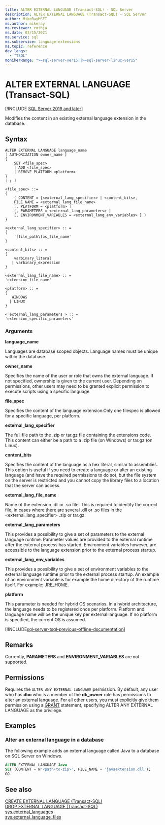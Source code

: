 ```yaml
---
title: ALTER EXTERNAL LANGUAGE (Transact-SQL) - SQL Server
description: ALTER EXTERNAL LANGUAGE (Transact-SQL) - SQL Server
author: MikeRayMSFT
ms.author: mikeray
ms.reviewer: rothja
ms.date: 03/15/2021
ms.service: sql
ms.subservice: language-extensions
ms.topic: reference
dev_langs:
  - "TSQL"
monikerRange: ">=sql-server-ver15||>=sql-server-linux-ver15"
---
```


# ALTER EXTERNAL LANGUAGE (Transact-SQL)
[!INCLUDE [SQL Server 2019 and later](../../includes/applies-to-version/sqlserver2019.md)]

Modifies the content in an existing external language extension in the database.

## Syntax

```syntaxsql
ALTER EXTERNAL LANGUAGE language_name  
[ AUTHORIZATION owner_name ]
{
    SET <file_spec>
    | ADD <file_spec>
    | REMOVE PLATFORM <platform> 
}
[ ; ]  

<file_spec> ::=  
{
    ( CONTENT = {<external_lang_specifier> | <content_bits>,
    FILE_NAME = <external_lang_file_name>
    [, PLATFORM = <platform> ]
    [, PARAMETERS = <external_lang_parameters> ]
    [, ENVIRONMENT_VARIABLES = <external_lang_env_variables> ] )
}

<external_lang_specifier> :: =  
{
    '[file_path\]os_file_name'  
}

<content_bits> :: =  
{
    varbinary_literal
   | varbinary_expression
}

<external_lang_file_name> :: =  
'extension_file_name'

<platform> :: =
{
   WINDOWS
  | LINUX
}

< external_lang_parameters > :: =  
'extension_specific_parameters'
```

### Arguments

**language_name**

Languages are database scoped objects. Language names must be unique within the database.

**owner_name**

Specifies the name of the user or role that owns the external language. If not specified, ownership is given to the current user. Depending on permissions, other users may need to be granted explicit permission to execute scripts using a specific language.

**file_spec**

Specifies the content of the language extension.Only one filespec is allowed for a specific language, per platform. 

**external_lang_specifier**

The full file path to the .zip or tar.gz file containing the extensions code. This content can either be a path to a .zip file (on Windows) or tar.gz (on Linux).

**content_bits**

Specifies the content of the language as a hex literal, similar to assemblies.
This option is useful if you need to create a language or alter an existing language (and have the required permissions to do so), but the file system on the server is restricted and you cannot copy the library files to a location that the server can access.

**external_lang_file_name**

Name of the extension .dll or .so file. This is required to identify the correct file, in cases where there are several .dll or .so files in the <external_lang_specifier> .zip or tar.gz.

**external_lang_parameters**

This provides a possibility to give a set of parameters to the external language runtime. Parameter values are provided to the external runtime after the external process has started. Environment variables however, are accessible to the language extension prior to the external process startup.

**external_lang_env_variables**

This provides a possibility to give a set of environment variables to the external language runtime prior to the external process startup. An example of an environment variable is for example the home directory of the runtime itself. For example: JRE_HOME.

**platform**

This parameter is needed for hybrid OS scenarios. In a hybrid architecture, the language needs to be registered once per platform. Platform and language name will be the unique key per external language. If no platform is specified, the current OS is assumed.

[!INCLUDE[sql-server-tsql-previous-offline-documentation](../../includes/sql-server-tsql-previous-offline-documentation.md)]

## Remarks

Currently, **PARAMETERS** and **ENVIRONMENT_VARIABLES** are not supported.

## Permissions

Requires the `ALTER ANY EXTERNAL LANGUAGE` permission. By default, any user who has **dbo** who is a member of the **db_owner** role has permissions to alter an external language. For all other users, you must explicitly give them permission using a [GRANT](./grant-database-permissions-transact-sql.md) statement, specifying ALTER ANY EXTERNAL LANGUAGE as the privilege.

## Examples

### Alter an external language in a database  

The following example adds an external language called Java to a database on SQL Server on Windows.

```sql
ALTER EXTERNAL LANGUAGE Java 
SET (CONTENT = N'<path-to-zip>', FILE_NAME = 'javaextension.dll');
GO
```

## See also

[CREATE EXTERNAL LANGUAGE (Transact-SQL)](create-external-language-transact-sql.md)  
[DROP EXTERNAL LANGUAGE (Transact-SQL)](drop-external-language-transact-sql.md)  
[sys.external_languages](../../relational-databases/system-catalog-views/sys-external-languages-transact-sql.md)  
[sys.external_language_files](../../relational-databases/system-catalog-views/sys-external-language-files-transact-sql.md)
